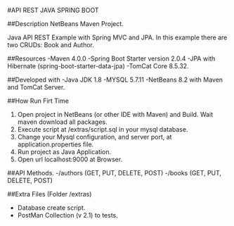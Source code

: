 #API REST JAVA SPRING BOOT

##Description
NetBeans Maven Project. 

Java API REST Example with Spring MVC and JPA. In this example there are two CRUDs: Book and Author.

##Resources
-Maven 4.0.0
-Spring Boot Starter version 2.0.4
-JPA with Hibernate (spring-boot-starter-data-jpa)
-TomCat Core 8.5.32.

##Developed with
-Java JDK 1.8
-MYSQL 5.7.11
-NetBeans 8.2 with Maven and TomCat Server.

##How Run Firt Time
1. Open project in NetBeans (or other IDE with Maven) and Build. Wait maven download all packages.
2. Execute script at /extras/script.sql in your mysql database.
3. Change your Mysql configuration, and server port, at application.properties file.
4. Run project as Java Application.
5. Open url localhost:9000 at Browser.

##API Methods.
-/authors    (GET, PUT, DELETE, POST)
-/books      (GET, PUT, DELETE, POST)

##Extra Files (Folder /extras)
- Database create script.
- PostMan Collection (v 2.1) to tests.





